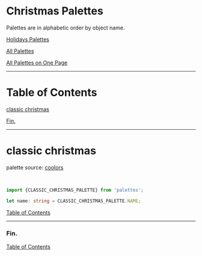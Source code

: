 <!--suppress JSUnresolvedLibraryURL -->
<!-- Coolors Palette Widget -->
<script src="https://coolors.co/palette-widget/widget.js"></script>

# Christmas Palettes

Palettes are in alphabetic order by object name.

[Holidays Palettes](../holidays-palettes.md)

[All Palettes](../../all-palettes.md)

[All Palettes on One Page](../../all-palettes_one-page.md)

----

# Table of Contents

[classic christmas](#classic-christmas)

[Fin.](#fin)

----

# classic christmas

palette source:
<a href="https://coolors.co/palette/bb010b-cd1624-006f57-23856d-faf8f8" target="_blank" rel="noopener noreferrer">coolors</a>

<!-- Coolors Palette Widget -->
<script data-id="048851888975141655">new CoolorsPaletteWidget("048851888975141655", ["bc010a","d01625","007058","23856d","fbf9f9"],"classic christmas"); </script>
<br/>

```typescript
import {CLASSIC_CHRISTMAS_PALETTE} from 'palettes';

let name: string = CLASSIC_CHRISTMAS_PALETTE.NAME;
```

[Table of Contents](#table-of-contents)

----

### Fin.

[Table of Contents](#table-of-contents)
